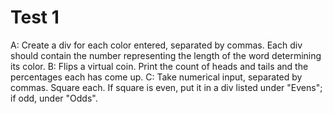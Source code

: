 # Test 1

A: Create a div for each color entered, separated by commas.  Each div should contain the number representing the length of the word determining its color.
B: Flips a virtual coin.  Print the count of heads and tails and the percentages each has come up.
C: Take numerical input, separated by commas.  Square each.  If square is even, put it in a div listed under "Evens"; if odd, under "Odds".
